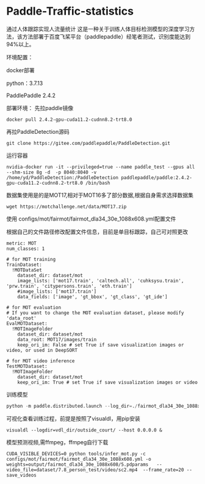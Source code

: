 # Paddle-Traffic-statistics
通过人体跟踪实现人流量统计
这是一种关于训练人体目标检测模型的深度学习方法，该方法部署于百度飞桨平台（paddlepaddle）经笔者测试，识别度能达到94%以上。



环境配置：

docker部署 

python：3.7.13

PaddlePaddle 2.4.2


部署环境：
先拉paddle镜像
```
docker pull 2.4.2-gpu-cuda11.2-cudnn8.2-trt8.0
```
再拉PaddleDetection源码
```
git clone https://gitee.com/paddlepaddle/PaddleDetection.git
```
运行容器
```
nvidia-docker run -it --privileged=true --name paddle_test --gpus all --shm-size 8g -d  -p 8040:8040 -v /home/yd/PaddleDetection:/PaddleDetection paddlepaddle/paddle:2.4.2-gpu-cuda11.2-cudnn8.2-trt8.0 /bin/bash
```

数据集使用是的是MOT17,相对于MOT16多了部分数据,根据自身需求选择数据集
```
wget https://motchallenge.net/data/MOT17.zip
```
使用 configs/mot/fairmot/fairmot_dla34_30e_1088x608.yml配置文件

根据自己的文件路径修改配置文件信息，目前是单目标跟踪，自己可对照更改
```
metric: MOT
num_classes: 1

# for MOT training
TrainDataset:
  !MOTDataSet
    dataset_dir: dataset/mot
    image_lists: ['mot17.train', 'caltech.all', 'cuhksysu.train', 'prw.train', 'citypersons.train', 'eth.train']
    #image_lists: ['mot17.train']
    data_fields: ['image', 'gt_bbox', 'gt_class', 'gt_ide']

# for MOT evaluation
# If you want to change the MOT evaluation dataset, please modify 'data_root'
EvalMOTDataset:
  !MOTImageFolder
    dataset_dir: dataset/mot
    data_root: MOT17/images/train
    keep_ori_im: False # set True if save visualization images or video, or used in DeepSORT

# for MOT video inference
TestMOTDataset:
  !MOTImageFolder
    dataset_dir: dataset/mot
    keep_ori_im: True # set True if save visualization images or video

```

训练模型
```python
python -m paddle.distributed.launch --log_dir=./fairmot_dla34_30e_1088x608/ --gpus 0,1,2  tools/train.py -c configs/mot/fairmot/fairmot_dla34_30e_1088x608.yml  --use_vdl=true --vdl_log_dir=vdl_dir/fai --eval>out.log 2>&1&
```
可视化查看训练过程，前提是按照了visualdl，用pip安装
```shell
visualdl --logdir=vdl_dir/outside_court/ --host 0.0.0.0 &
```

模型预测视频,需ffmpeg，ffmpeg自行下载
```
CUDA_VISIBLE_DEVICES=0 python tools/infer_mot.py -c configs/mot/fairmot/fairmot_dla34_30e_1088x608.yml -o weights=output/fairmot_dla34_30e_1088x608/5.pdparams   --video_file=dataset/7.8_person_test/video/sc2.mp4  --frame_rate=20 --save_videos
```
